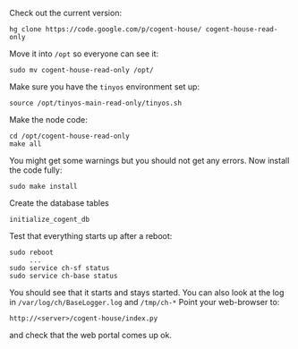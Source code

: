 Check out the current version:
```
hg clone https://code.google.com/p/cogent-house/ cogent-house-read-only
```
Move it into `/opt` so everyone can see it:
```
sudo mv cogent-house-read-only /opt/
```
Make sure you have the `tinyos` environment set up:
```
source /opt/tinyos-main-read-only/tinyos.sh
```
Make the node code:
```
cd /opt/cogent-house-read-only
make all
```

You might get some warnings but you should not get any errors.
Now install the code fully:
```
sudo make install
```

Create the database tables
```
initialize_cogent_db
```

Test that everything starts up after a reboot:
```
sudo reboot
     ...
sudo service ch-sf status
sudo service ch-base status
```
You should see that it starts and stays started. You can also look at the log in `/var/log/ch/BaseLogger.log` and `/tmp/ch-*`
Point your web-browser to:
```
http://<server>/cogent-house/index.py
```
and check that the web portal comes up ok.